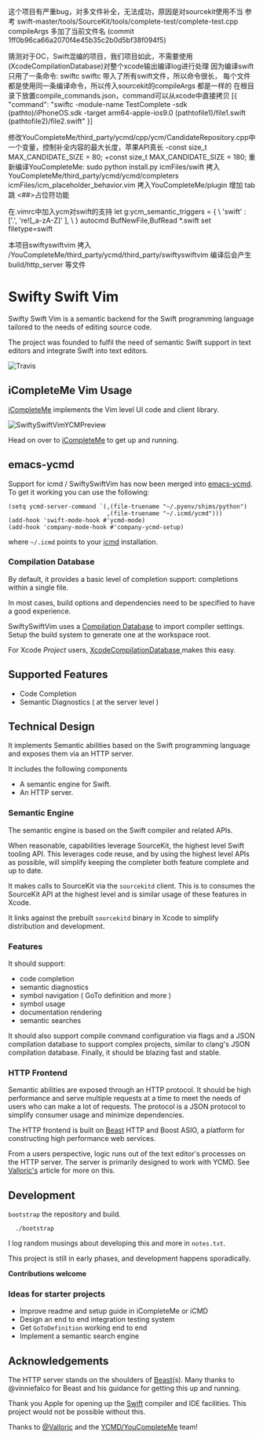 
这个项目有严重bug，对多文件补全，无法成功，原因是对sourcekit使用不当
参考 swift-master/tools/SourceKit/tools/complete-test/complete-test.cpp
compileArgs 多加了当前文件名  (commit 1ff0b96ca66a2070f4e45b35c2b0d5bf38f094f5)


猜测对于OC，Swift混编的项目，我们项目如此，不需要使用 (XcodeCompilationDatabase)对整个xcode输出编译log进行处理
因为编译swift只用了一条命令: swiftc
swiftc 带入了所有swift文件，所以命令很长，
每个文件都是使用同一条编译命令，所以传入sourcekit的compileArgs 都是一样的
在根目录下放置compile_commands.json，command可以从xcode中直接拷贝
[{
"command": "swiftc -module-name TestComplete -sdk (pathto)\/iPhoneOS.sdk -target arm64-apple-ios9.0 (pathtofile1)\/file1.swift (pathtofile2)\/file2.swift"
}]


修改YouCompleteMe/third_party/ycmd/cpp/ycm/CandidateRepository.cpp中一个变量，控制补全内容的最大长度，苹果API真长
    -const size_t MAX_CANDIDATE_SIZE = 80;
    +const size_t MAX_CANDIDATE_SIZE = 180;
重新编译YouCompleteMe:  sudo python install.py
icmFiles/swift 拷入YouCompleteMe/third_party/ycmd/ycmd/completers
icmFiles/icm_placeholder_behavior.vim  拷入YouCompleteMe/plugin  增加 tab 跳 <##>占位符功能

在.vimrc中加入ycm对swift的支持
    let g:ycm_semantic_triggers =  {
        \   'swift' : ['.', 're![_a-zA-Z]' ],
        \ }
    autocmd BufNewFile,BufRead *.swift set filetype=swift


本项目swiftyswiftvim  拷入 /YouCompleteMe/third_party/ycmd/third_party/swiftyswiftvim
编译后会产生build/http_server 等文件



# Swifty Swift Vim

Swifty Swift Vim is a semantic backend for the Swift programming language
tailored to the needs of editing source code.

The project was founded to fulfil the need of semantic Swift support in text editors and
integrate Swift into text editors.

![Travis](https://travis-ci.org/jerrymarino/swiftyswiftvim.svg?branch=master)

## iCompleteMe Vim Usage

[iCompleteMe](https://github.com/jerrymarino/icompleteme) implements the Vim
level UI code and client library.

![SwiftySwiftVimYCMPreview](https://cloud.githubusercontent.com/assets/1245820/26759463/4084bde8-48b3-11e7-869b-33ec00d70eef.gif)

Head on over to [iCompleteMe](https://github.com/jerrymarino/icompleteme) to
get up and running.

## emacs-ycmd

Support for icmd / SwiftySwiftVim has now been merged into [emacs-ycmd](https://github.com/abingham/emacs-ycmd). To get it working you can use the following:

```Emacs Lisp
(setq ycmd-server-command `(,(file-truename "~/.pyenv/shims/python")
                            ,(file-truename "~/.icmd/ycmd")))
(add-hook 'swift-mode-hook #'ycmd-mode)
(add-hook 'company-mode-hook #'company-ycmd-setup)
```

where `~/.icmd` points to your [icmd](https://github.com/jerrymarino/icmd) installation.

### Compilation Database

By default, it provides a basic level of completion support: completions within
a single file.

In most cases, build options and dependencies need to be specified to have a
good experience.

SwiftySwiftVim uses a [Compilation
Database](http://clang.llvm.org/docs/JSONCompilationDatabase.html) to import
compiler settings. Setup the build system to generate one at the workspace
root.

For Xcode *Project* users, [XcodeCompilationDatabase
](https://github.com/jerrymarino/XcodeCompilationDatabase) makes this easy.


## Supported Features

- Code Completion
- Semantic Diagnostics ( at the server level )

## Technical Design

It implements Semantic abilities based on the Swift programming language and
exposes them via an HTTP server.

It includes the following components

- A semantic engine for Swift.
- An HTTP server.

### Semantic Engine

The semantic engine is based on the Swift compiler and related APIs.

When reasonable, capabilities leverage SourceKit, the highest level Swift
tooling API. This leverages code reuse, and by using the highest level APIs as
possible, will simplify keeping the completer both feature complete and up to
date.

It makes calls to SourceKit via the `sourcekitd` client. This is to consumes
the SourceKit API at the highest level and is similar usage of these features in
Xcode.

It links against the prebuilt `sourcekitd` binary in Xcode to simplify
distribution and development.

### Features

It should support:
- code completion
- semantic diagnostics
- symbol navigation ( GoTo definition and more )
- symbol usage
- documentation rendering
- semantic searches

It should also support compile command configuration via flags and a JSON
compilation database to support complex projects, similar to clang's JSON
compilation database.  Finally, it should be blazing fast and stable.

### HTTP Frontend

Semantic abilities are exposed through an HTTP protocol. It should be high
performance and serve multiple requests at a time to meet the needs of users
who can make a lot of requests. The protocol is a JSON protocol to simplify
consumer usage and minimize dependencies.

The HTTP frontend is built on [Beast](https://github.com/vinniefalco/Beast)
HTTP and Boost ASIO, a platform for constructing high performance web services.

From a users perspective, logic runs out of the text editor's processes on the
HTTP server. The server is primarily designed to work with YCMD. See [Valloric's](https://val.markovic.io/articles/youcompleteme-as-a-server)
article for more on this.

## Development

`bootstrap` the repository and build.
```
  ./bootstrap
```

I log random musings about developing this and more in `notes.txt`.

This project is still in early phases, and development happens sporadically.

**Contributions welcome**

### Ideas for starter projects

- Improve readme and setup guide in iCompleteMe or iCMD
- Design an end to end integration testing system
- Get `GoToDefinition` working end to end
- Implement a semantic search engine

## Acknowledgements

The HTTP server stands on the shoulders of [Beast](https://github.com/vinniefalco/Beast)(s).
Many thanks to @vinniefalco for Beast and his guidance for getting this up and
running.

Thank you Apple for opening up the [Swift](https://github.com/apple/swift/) compiler and
IDE facilities. This project would not be possible without this.

Thanks to [@Valloric](https://github.com/Valloric/) and the [YCMD/YouCompleteMe](https://github.com/Valloric/YouCompleteMe/) team!

